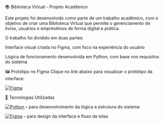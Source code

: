📚 Biblioteca Virtual - Projeto Acadêmico


Este projeto foi desenvolvido como parte de um trabalho acadêmico, com o objetivo de criar uma Biblioteca Virtual que permite o gerenciamento de livros, usuários e empréstimos de forma digital e prática.

O trabalho foi dividido em duas partes:

Interface visual criada no Figma, com foco na experiência do usuário

Lógica de funcionamento desenvolvida em Python, com base nos requisitos do sistema

🖼️ Protótipo no Figma
Clique no link abaixo para visualizar o protótipo da interface:

[![Figma](https://img.shields.io/badge/Design-Figma-blue?logo=figma)]([https://www.figma.com/file/SEU-LINK-AQUI](https://www.figma.com/design/uMPkpyq5sWXAsi315S8mCc/biblioteca-virtual?node-id=0-1&t=8c7TbdDy0nxTWpFy-1))


🧠 Tecnologias Utilizadas

[![Python](https://img.shields.io/badge/Code-Python-blue?logo=python)](https://www.python.org/) – para desenvolvimento da lógica e estrutura do sistema

[![Figma](https://img.shields.io/badge/Design-Figma-blue?logo=figma)]([https://www.figma.com/file/SEU-LINK-AQUI](https://www.figma.com/design/uMPkpyq5sWXAsi315S8mCc/biblioteca-virtual?node-id=0-1&t=8c7TbdDy0nxTWpFy-1)) – para design da interface e fluxo de telas

